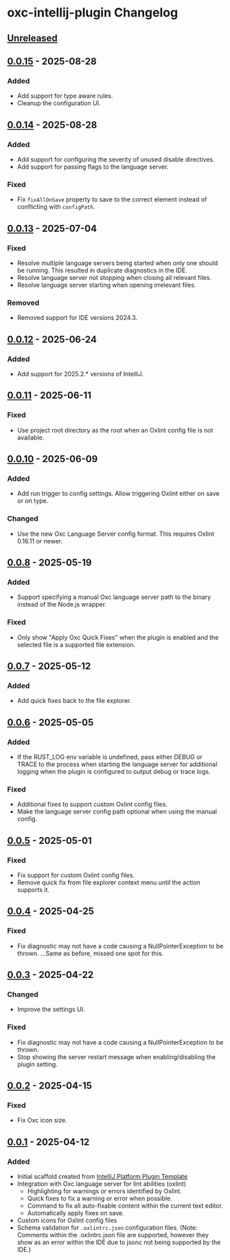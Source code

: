 <!-- Keep a Changelog guide -> https://keepachangelog.com -->

# oxc-intellij-plugin Changelog

## [Unreleased]

## [0.0.15] - 2025-08-28

### Added

- Add support for type aware rules.
- Cleanup the configuration UI.

## [0.0.14] - 2025-08-28

### Added

- Add support for configuring the severity of unused disable directives.
- Add support for passing flags to the language server.

### Fixed

- Fix `fixAllOnSave` property to save to the correct element instead of conflicting with `configPath`.

## [0.0.13] - 2025-07-04

### Fixed

- Resolve multiple language servers being started when only one should be running.
  This resulted in duplicate diagnostics in the IDE.
- Resolve language server not stopping when closing all relevant files.
- Resolve language server starting when opening irrelevant files.

### Removed

- Removed support for IDE versions 2024.3.

## [0.0.12] - 2025-06-24

### Added

- Add support for 2025.2.* versions of IntelliJ.

## [0.0.11] - 2025-06-11

### Fixed

- Use project root directory as the root when an Oxlint config file is not available.

## [0.0.10] - 2025-06-09

### Added

- Add run trigger to config settings. Allow triggering Oxlint either on save or on type.

### Changed

- Use the new Oxc Language Server config format. This requires Oxlint 0.16.11 or newer.

## [0.0.8] - 2025-05-19

### Added

- Support specifying a manual Oxc language server path to the binary instead of the Node.js wrapper.

### Fixed

- Only show "Apply Oxc Quick Fixes" when the plugin is enabled and the selected file is a supported file extension.

## [0.0.7] - 2025-05-12

### Added

- Add quick fixes back to the file explorer.

## [0.0.6] - 2025-05-05

### Added

- If the RUST_LOG env variable is undefined, pass either DEBUG or TRACE to the process when starting the language server
  for additional logging when the plugin is configured to output debug or trace logs.

### Fixed

- Additional fixes to support custom Oxlint config files.
- Make the language server config path optional when using the manual config.

## [0.0.5] - 2025-05-01

### Fixed

- Fix support for custom Oxlint config files.
- Remove quick fix from file explorer context menu until the action supports it.

## [0.0.4] - 2025-04-25

### Fixed

- Fix diagnostic may not have a code causing a NullPointerException to be thrown. 
  ...Same as before, missed one spot for this.

## [0.0.3] - 2025-04-22

### Changed

- Improve the settings UI.

### Fixed

- Fix diagnostic may not have a code causing a NullPointerException to be thrown.
- Stop showing the server restart message when enabling/disabling the plugin setting.

## [0.0.2] - 2025-04-15

### Fixed

- Fix Oxc icon size.

## [0.0.1] - 2025-04-12

### Added

- Initial scaffold created from [IntelliJ Platform Plugin Template](https://github.com/JetBrains/intellij-platform-plugin-template)
- Integration with Oxc language server for lint abilities (oxlint)
  - Highlighting for warnings or errors identified by Oxlint.
  - Quick fixes to fix a warning or error when possible.
  - Command to fix all auto-fixable content within the current text editor.
  - Automatically apply fixes on save.
- Custom icons for Oxlint config files
- Schema validation for `.oxlintrc.json` configuration files. (Note: Comments within the .oxlintrc.json
  file are supported, however they show as an error within the IDE due to jsonc not being supported by the IDE.)

[Unreleased]: https://github.com/oxc-project/oxc-intellij-plugin/compare/v0.0.15...HEAD
[0.0.15]: https://github.com/oxc-project/oxc-intellij-plugin/compare/v0.0.14...v0.0.15
[0.0.14]: https://github.com/oxc-project/oxc-intellij-plugin/compare/v0.0.13...v0.0.14
[0.0.13]: https://github.com/oxc-project/oxc-intellij-plugin/compare/v0.0.12...v0.0.13
[0.0.12]: https://github.com/oxc-project/oxc-intellij-plugin/compare/v0.0.11...v0.0.12
[0.0.11]: https://github.com/oxc-project/oxc-intellij-plugin/compare/v0.0.10...v0.0.11
[0.0.10]: https://github.com/oxc-project/oxc-intellij-plugin/compare/v0.0.8...v0.0.10
[0.0.8]: https://github.com/oxc-project/oxc-intellij-plugin/compare/v0.0.7...v0.0.8
[0.0.7]: https://github.com/oxc-project/oxc-intellij-plugin/compare/v0.0.6...v0.0.7
[0.0.6]: https://github.com/oxc-project/oxc-intellij-plugin/compare/v0.0.5...v0.0.6
[0.0.5]: https://github.com/oxc-project/oxc-intellij-plugin/compare/v0.0.4...v0.0.5
[0.0.4]: https://github.com/oxc-project/oxc-intellij-plugin/compare/v0.0.3...v0.0.4
[0.0.3]: https://github.com/oxc-project/oxc-intellij-plugin/compare/v0.0.2...v0.0.3
[0.0.2]: https://github.com/oxc-project/oxc-intellij-plugin/compare/v0.0.1...v0.0.2
[0.0.1]: https://github.com/oxc-project/oxc-intellij-plugin/commits/v0.0.1
